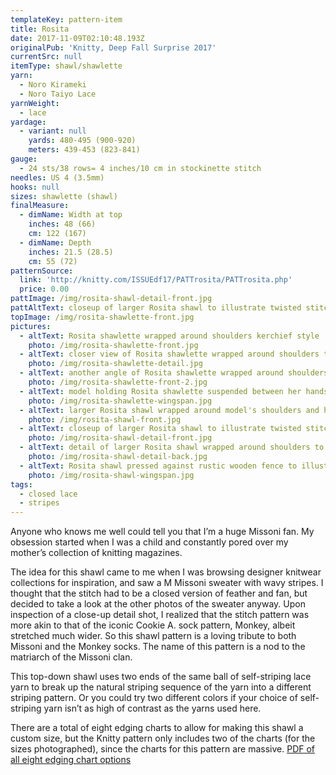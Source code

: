 ```yaml
---
templateKey: pattern-item
title: Rosita
date: 2017-11-09T02:10:48.193Z
originalPub: 'Knitty, Deep Fall Surprise 2017'
currentSrc: null
itemType: shawl/shawlette
yarn:
  - Noro Kirameki
  - Noro Taiyo Lace
yarnWeight:
  - lace
yardage:
  - variant: null
    yards: 480-495 (900-920)
    meters: 439-453 (823-841)
gauge:
  - 24 sts/38 rows= 4 inches/10 cm in stockinette stitch
needles: US 4 (3.5mm)
hooks: null
sizes: shawlette (shawl)
finalMeasure:
  - dimName: Width at top
    inches: 48 (66)
    cm: 122 (167)
  - dimName: Depth
    inches: 21.5 (28.5)
    cm: 55 (72)
patternSource:
  link: 'http://knitty.com/ISSUEdf17/PATTrosita/PATTrosita.php'
  price: 0.00
pattImage: /img/rosita-shawl-detail-front.jpg
pattAltText: closeup of larger Rosita shawl to illustrate twisted stitch closed lace texture, also features copper shawl pin with large hand-blown glass beads
topImage: /img/rosita-shawlette-front.jpg
pictures:
  - altText: Rosita shawlette wrapped around shoulders kerchief style
    photo: /img/rosita-shawlette-front.jpg
  - altText: closer view of Rosita shawlette wrapped around shoulders to detail the twisted stitch texture
    photo: /img/rosita-shawlette-detail.jpg
  - altText: another angle of Rosita shawlette wrapped around shoulders kerchief style, with model sitting on edge of rock wall with feet positioned to show off sneakers
    photo: /img/rosita-shawlette-front-2.jpg
  - altText: model holding Rosita shawlette suspended between her hands to demonstrate flat shape 
    photo: /img/rosita-shawlette-wingspan.jpg
  - altText: larger Rosita shawl wrapped around model's shoulders and held in place with beaded shawl pin
    photo: /img/rosita-shawl-front.jpg
  - altText: closeup of larger Rosita shawl to illustrate twisted stitch closed lace texture, also features copper shawl pin with large hand-blown glass beads
    photo: /img/rosita-shawl-detail-front.jpg
  - altText: detail of larger Rosita shawl wrapped around shoulders to show off the wavy stripes, with model's back facing camera
    photo: /img/rosita-shawl-detail-back.jpg
  - altText: Rosita shawl pressed against rustic wooden fence to illustrate flat shape
    photo: /img/rosita-shawl-wingspan.jpg
tags:
  - closed lace
  - stripes
---
```

Anyone who knows me well could tell you that I’m a huge Missoni fan. My obsession started when I was a child and constantly pored over my mother’s collection of knitting magazines.

The idea for this shawl came to me when I was browsing designer knitwear collections for inspiration, and saw a M Missoni sweater with wavy stripes. I thought that the stitch had to be a closed version of feather and fan, but decided to take a look at the other photos of the sweater anyway. Upon inspection of a close-up detail shot, I realized that the stitch pattern was more akin to that of the iconic Cookie A. sock pattern, Monkey, albeit stretched much wider. So this shawl pattern is a loving tribute to both Missoni and the Monkey socks. The name of this pattern is a nod to the matriarch of the Missoni clan.

This top-down shawl uses two ends of the same ball of self-striping lace yarn to break up the natural striping sequence of the yarn into a different striping pattern. Or you could try two different colors if your choice of self-striping yarn isn’t as high of contrast as the yarns used here.

There are a total of eight edging charts to allow for making this shawl a custom size, but the Knitty pattern only includes two of the charts (for the sizes photographed), since the charts for this pattern are massive. [PDF of all eight edging chart options](https://drive.google.com/open?id=1HkTYXcBGnGLsdpPVKBtHHDPrIEKgaANd)
